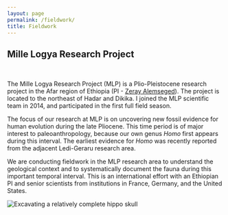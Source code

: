 ```yaml
---
layout: page
permalink: /fieldwork/
title: Fieldwork
---
```


## Mille Logya Research Project
<br>

The Mille Logya Research Project (MLP) is a Plio-Pleistocene research project in the Afar region of Ethiopia (PI - [Zeray Alemseged](http://www.calacademy.org/explore-science/zeray-alemseged)). The project is located to the northeast of Hadar and Dikika. I joined the MLP scientific team in 2014, and participated in the first full field season.  

The focus of our research at MLP is on uncovering new fossil evidence for human evolution during the late Pliocene. This time period is of major interest to paleoanthropology, because our own genus *Homo* first appears during this interval. The earliest evidence for *Homo* was recently reported from the adjacent Ledi-Geraru research area.

We are conducting fieldwork in the MLP research area to understand the geological context and to systematically document the fauna during this important temporal interval. This is an international effort with an Ethiopian PI and senior scientists from institutions in France, Germany, and the United States.  

![Excavating a relatively complete hippo skull](/assets/images/andrew-hippo-small.jpg)
